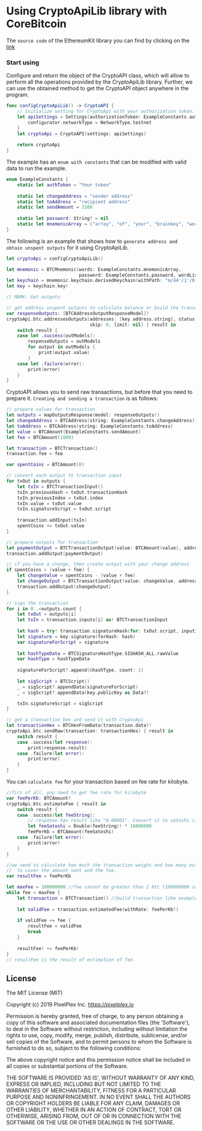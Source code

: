 # Using CryptoApiLib library with CoreBitcoin

The `source code` of the EthereumKit library you can find  by clicking on the [link](https://github.com/oleganza/CoreBitcoin)

### Start using

Сonfigure and return the object of the CryptoAPI class, which will allow to perform all the operations provided by the CryptoApiLib library.
Further, we can use the obtained method to get the CryptoAPI object anywhere in the program.
```swift
func configCryptoApiLib() -> CryptoAPI {
    // Initialize setting for CryptoApi with your authorization token.
    let apiSettings = Settings(authorizationToken: ExampleConstants.authToken) { configurator in
        configurator.networkType = NetworkType.testnet
    }
    let cryptoApi = CryptoAPI(settings: apiSettings)
    
    return cryptoApi
}
```

The example has an `enum with constants` that can be modified with valid data to run the example.
```swift
enum ExampleConstants {
    static let authToken = "Your token"
    
    static let changeAddress = "sender address"
    static let toAddress = "recipient address"
    static let sendAmount = 2100
    
    static let password: String? = nil
    static let mnemonicArray = ["array", "of", "your", "brainkey", "words"]
}
```

The following is an example that shows how to `generate address and obtain unspent outputs` for it using CryptoApiLib.
```swift
let cryptoApi = configCryptoApiLib()

let mnemonic = BTCMnemonic(words: ExampleConstants.mnemonicArray, 
                           password: ExampleConstants.password, wordListType: .english)!
let keychain = mnemonic.keychain.derivedKeychain(withPath: "m/44'/1'/0'/0/0")!
let key = keychain.key!

// MARK: Get outputs

// get address unspent outputs to calculate balance or build the transaction
var responseOutputs: [BTCAddressOutputResponseModel]?
cryptoApi.btc.addressesOutputs(addresses: [key.address.string], status: "unspent",
                               skip: 0, limit: nil) { result in
    switch result {
    case let .success(outModels):
        responseOutputs = outModels
        for output in outModels {
            print(output.value)
        }
    case let .failure(error):
        print(error)
    }
}
```

CryptoAPI allows you to send raw transactions, but before that you need to prepare it.
`Creating and sending a transaction` is as follows:
```swift
// prepare values for transaction
let outputs = mapOutputsResponse(model: responseOutputs!)
let changeAddress = BTCAddress(string: ExampleConstants.changeAddress)
let toAddress = BTCAddress(string: ExampleConstants.toAddress)
let value = BTCAmount(ExampleConstants.sendAmount)
let fee = BTCAmount(1000)

let transaction = BTCTransaction()
transaction.fee = fee

var spentCoins = BTCAmount(0)

// convert each output to transaction input
for txOut in outputs {
    let txIn = BTCTransactionInput()
    txIn.previousHash = txOut.transactionHash
    txIn.previousIndex = txOut.index
    txIn.value = txOut.value
    txIn.signatureScript = txOut.script
    
    transaction.addInput(txIn)
    spentCoins += txOut.value
}

// prepare outputs for transaction
let paymentOutput = BTCTransactionOutput(value: BTCAmount(value), address: toAddress)
transaction.addOutput(paymentOutput)

// if you have a change, then create output with your change address
if spentCoins > (value + fee) {
    let changeValue = spentCoins - (value + fee)
    let changeOutput = BTCTransactionOutput(value: changeValue, address: changeAddress)
    transaction.addOutput(changeOutput)
}

// sign the transaction
for i in 0..<outputs.count {
    let txOut = outputs[i]
    let txIn = transaction.inputs[i] as! BTCTransactionInput
    
    let hash = try! transaction.signatureHash(for: txOut.script, inputIndex: UInt32(i), hashType: .SIGHASH_ALL)
    let signature = key.signature(forHash: hash)
    var signatureForScript = signature
    
    let hashTypeData = BTCSignatureHashType.SIGHASH_ALL.rawValue
    var hashType = hashTypeData
    
    signatureForScript?.append(&hashType, count: 1)
    
    let sigScript = BTCScript()
    _ = sigScript?.appendData(signatureForScript)
    _ = sigScript?.appendData(key.publicKey as Data?)

    txIn.signatureScript = sigScript
}

// get a transaction hex and send it with CryptoApi
let transactionHex = BTCHexFromData(transaction.data)!
cryptoApi.btc.sendRaw(transaction: transactionHex) { result in
    switch result {
    case .success(let response):
        print(response.result)
    case .failure(let error):
        print(error)
    }
}
```

You can `calculate fee` for your transaction based on fee rate for kilobyte.
```swift
//firs of all, you need to get fee rate for kilobyte
var feePerKb: BTCAmount?
cryptoApi.btc.estimateFee { result in
    switch result {
    case .success(let feeString):
        // response has result like "0.00001". Convert it to satoshi if necessary.
        let feeSatoshi = Double(feeString)! * 10000000
        feePerKb = BTCAmount(feeSatoshi)
    case .failure(let error):
        print(error)
    }
}

//we need to calculate how much the transaction weighs and how many outs we need to take in transaction
//  to cover the amount sent and the fee.
var resultFee = feePerKb

let maxFee = 100000000 //fee cannot be greater than 1 btc (100000000 satoshi)
while fee < maxFee {
    let transaction = BTCTransaction() //build transaction like example above.
    
    let validFee = transaction.estimatedFee(withRate: feePerKb!)
    
    if validFee <= fee {
        resultFee = validFee
        break
    }
    
    resultFee! += feePerKb!
}
// resultFee is the result of estimation of fee
```


## License

The MIT License (MIT)

Copyright (c) 2019 PixelPlex Inc. <https://pixelplex.io>

Permission is hereby granted, free of charge, to any person obtaining
a copy of this software and associated documentation files (the
'Software'), to deal in the Software without restriction, including
without limitation the rights to use, copy, modify, merge, publish,
distribute, sublicense, and/or sell copies of the Software, and to
permit persons to whom the Software is furnished to do so, subject to
the following conditions:

The above copyright notice and this permission notice shall be
included in all copies or substantial portions of the Software.

THE SOFTWARE IS PROVIDED 'AS IS', WITHOUT WARRANTY OF ANY KIND,
EXPRESS OR IMPLIED, INCLUDING BUT NOT LIMITED TO THE WARRANTIES OF
MERCHANTABILITY, FITNESS FOR A PARTICULAR PURPOSE AND NONINFRINGEMENT.
IN NO EVENT SHALL THE AUTHORS OR COPYRIGHT HOLDERS BE LIABLE FOR ANY
CLAIM, DAMAGES OR OTHER LIABILITY, WHETHER IN AN ACTION OF CONTRACT,
TORT OR OTHERWISE, ARISING FROM, OUT OF OR IN CONNECTION WITH THE
SOFTWARE OR THE USE OR OTHER DEALINGS IN THE SOFTWARE.
